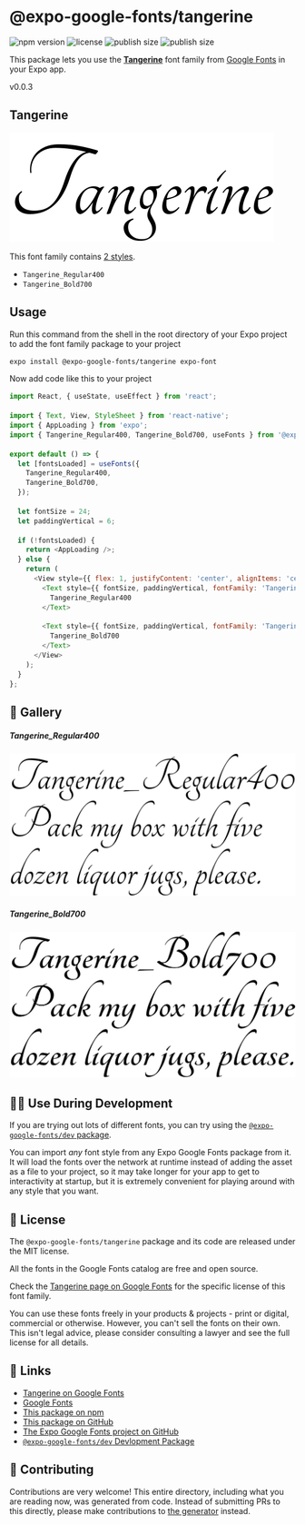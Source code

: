 # @expo-google-fonts/tangerine

![npm version](https://flat.badgen.net/npm/v/@expo-google-fonts/tangerine)
![license](https://flat.badgen.net/github/license/expo/google-fonts)
![publish size](https://flat.badgen.net/packagephobia/install/@expo-google-fonts/tangerine)
![publish size](https://flat.badgen.net/packagephobia/publish/@expo-google-fonts/tangerine)

This package lets you use the [**Tangerine**](https://fonts.google.com/specimen/Tangerine) font family from [Google Fonts](https://fonts.google.com/) in your Expo app.

v0.0.3

## Tangerine

![Tangerine](./font-family.png)

This font family contains [2 styles](#-gallery).

- `Tangerine_Regular400`
- `Tangerine_Bold700`

## Usage

Run this command from the shell in the root directory of your Expo project to add the font family package to your project
```sh
expo install @expo-google-fonts/tangerine expo-font
```

Now add code like this to your project
```js
import React, { useState, useEffect } from 'react';

import { Text, View, StyleSheet } from 'react-native';
import { AppLoading } from 'expo';
import { Tangerine_Regular400, Tangerine_Bold700, useFonts } from '@expo-google-fonts/tangerine';

export default () => {
  let [fontsLoaded] = useFonts({
    Tangerine_Regular400,
    Tangerine_Bold700,
  });

  let fontSize = 24;
  let paddingVertical = 6;

  if (!fontsLoaded) {
    return <AppLoading />;
  } else {
    return (
      <View style={{ flex: 1, justifyContent: 'center', alignItems: 'center' }}>
        <Text style={{ fontSize, paddingVertical, fontFamily: 'Tangerine_Regular400' }}>
          Tangerine_Regular400
        </Text>

        <Text style={{ fontSize, paddingVertical, fontFamily: 'Tangerine_Bold700' }}>
          Tangerine_Bold700
        </Text>
      </View>
    );
  }
};

```

## 🔡 Gallery

##### Tangerine_Regular400
![Tangerine_Regular400](./d57c4cf7ce5cace0ff51506a942305cb2a8342c0d13badf47b74d8b7ccd6a976.ttf.png)

##### Tangerine_Bold700
![Tangerine_Bold700](./99be610fa0d0acc2de30af936f07ac82bda5378a98b867c55dc1d8ae1a763c72.ttf.png)


## 👩‍💻 Use During Development

If you are trying out lots of different fonts, you can try using the [`@expo-google-fonts/dev` package](https://github.com/expo/google-fonts/tree/master/font-packages/dev#readme).

You can import *any* font style from any Expo Google Fonts package from it. It will load the fonts
over the network at runtime instead of adding the asset as a file to your project, so it may take longer
for your app to get to interactivity at startup, but it is extremely convenient
for playing around with any style that you want.

## 📖 License

The `@expo-google-fonts/tangerine` package and its code are released under the MIT license.

All the fonts in the Google Fonts catalog are free and open source.

Check the [Tangerine page on Google Fonts](https://fonts.google.com/specimen/Tangerine) for the specific license of this font family.

You can use these fonts freely in your products & projects - print or digital, commercial or otherwise. However, you can't sell the fonts on their own. This isn't legal advice, please consider consulting a lawyer and see the full license for all details.

## 🔗 Links

- [Tangerine on Google Fonts](https://fonts.google.com/specimen/Tangerine)
- [Google Fonts](https://fonts.google.com/)
- [This package on npm](https://www.npmjs.com/package/@expo-google-fonts/tangerine)
- [This package on GitHub](https://github.com/expo/google-fonts/tree/master/font-packages/tangerine)
- [The Expo Google Fonts project on GitHub](https://github.com/expo/google-fonts)
- [`@expo-google-fonts/dev` Devlopment Package](https://github.com/expo/google-fonts/tree/master/font-packages/dev)


## 🤝 Contributing

Contributions are very welcome! This entire directory, including what you are reading now, was generated from code. Instead of submitting PRs to this directly, please make contributions to [the generator](https://github.com/expo/google-fonts/tree/master/packages/generator) instead.
